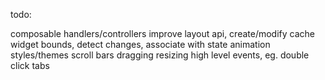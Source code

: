 todo:

composable handlers/controllers
improve layout api, create/modify
cache widget bounds, detect changes, associate with state
animation
styles/themes
scroll bars
dragging
resizing
high level events, eg. double click
tabs

